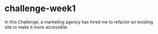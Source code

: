 # challenge-week1
In this Challenge, a marketing agency has hired me to refactor an existing site to make it more accessible.
